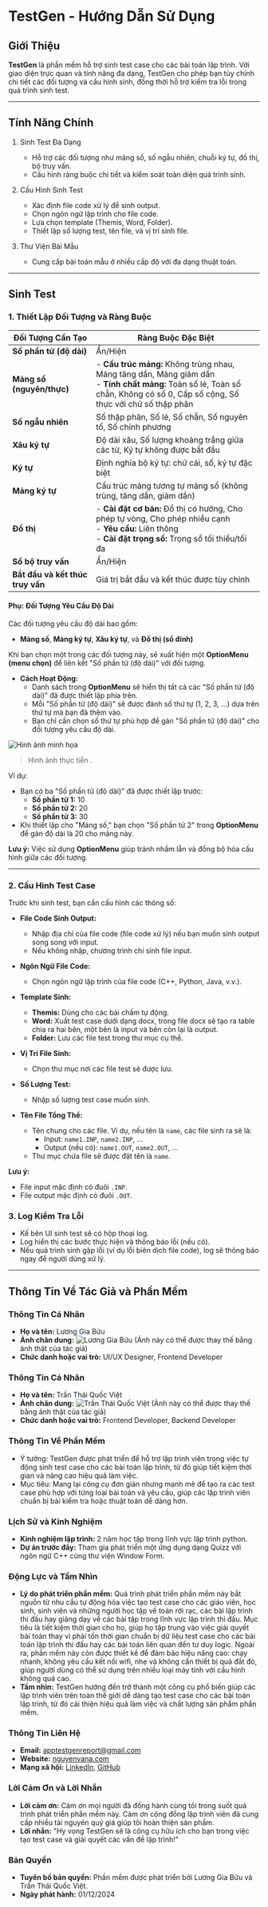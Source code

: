 # TestGen - Hướng Dẫn Sử Dụng  

## **Giới Thiệu**  
**TestGen** là phần mềm hỗ trợ sinh test case cho các bài toán lập trình. Với giao diện trực quan và tính năng đa dạng, TestGen cho phép bạn tùy chỉnh chi tiết các đối tượng và cấu hình sinh, đồng thời hỗ trợ kiểm tra lỗi trong quá trình sinh test.

---

## **Tính Năng Chính**  

1. Sinh Test Đa Dạng  
   - Hỗ trợ các đối tượng như mảng số, số ngẫu nhiên, chuỗi ký tự, đồ thị, bộ truy vấn.  
   - Cấu hình ràng buộc chi tiết và kiểm soát toàn diện quá trình sinh.  

2. Cấu Hình Sinh Test  
   - Xác định file code xử lý để sinh output.  
   - Chọn ngôn ngữ lập trình cho file code.  
   - Lựa chọn template (Themis, Word, Folder).  
   - Thiết lập số lượng test, tên file, và vị trí sinh file.  

3. Thư Viện Bài Mẫu 
   - Cung cấp bài toán mẫu ở nhiều cấp độ với đa dạng thuật toán.  

---

## **Sinh Test**  

### 1. Thiết Lập Đối Tượng và Ràng Buộc  

| **Đối Tượng Cần Tạo**            | **Ràng Buộc Đặc Biệt**                                                                                                                                                   |
|-----------------------------------|-------------------------------------------------------------------------------------------------------------------------------------------------------------------------|
| **Số phần tử (độ dài)**          | Ẩn/Hiện                                                                                                                                                                 |
| **Mảng số (nguyên/thực)**        | - **Cấu trúc mảng:** Không trùng nhau, Mảng tăng dần, Mảng giảm dần  <br> - **Tính chất mảng:** Toàn số lẻ, Toàn số chẵn, Không có số 0, Cấp số cộng, Số thực với chữ số thập phân |
| **Số ngẫu nhiên**                | Số thập phân, Số lẻ, Số chẵn, Số nguyên tố, Số chính phương                                                                                                             |
| **Xâu ký tự**                    | Độ dài xâu, Số lượng khoảng trắng giữa các từ, Ký tự không được bắt đầu                                                                                                 |
| **Ký tự**                        | Định nghĩa bộ ký tự: chữ cái, số, ký tự đặc biệt                                                                                                                         |
| **Mảng ký tự**                   | Cấu trúc mảng tương tự mảng số (không trùng, tăng dần, giảm dần)                                                                                                        |
| **Đồ thị**                       | - **Cài đặt cơ bản:** Đồ thị có hướng, Cho phép tự vòng, Cho phép nhiều cạnh <br> - **Yêu cầu:** Liên thông <br> - **Cài đặt trọng số:** Trọng số tối thiểu/tối đa      |
| **Số bộ truy vấn**               | Ẩn/Hiện                                                                                                                                                                 |
| **Bắt đầu và kết thúc truy vấn** | Giá trị bắt đầu và kết thúc được tùy chỉnh                                                                                                                              |

#### **Phụ: Đối Tượng Yêu Cầu Độ Dài**  
Các đối tượng yêu cầu độ dài bao gồm:  
- **Mảng số**, **Mảng ký tự**, **Xâu ký tự**, và **Đồ thị (số đỉnh)**  

Khi bạn chọn một trong các đối tượng này, sẽ xuất hiện một **OptionMenu (menu chọn)** để liên kết "Số phần tử (độ dài)" với đối tượng.  

- **Cách Hoạt Động:**  
  - Danh sách trong **OptionMenu** sẽ hiển thị tất cả các "Số phần tử (độ dài)" đã được thiết lập phía trên.  
  - Mỗi "Số phần tử (độ dài)" sẽ được đánh số thứ tự (1, 2, 3, ...) dựa trên thứ tự mà bạn đã thêm vào.  
  - Bạn chỉ cần chọn số thứ tự phù hợp để gán "Số phần tử (độ dài)" cho đối tượng yêu cầu độ dài.  

![Hình ảnh minh họa](https://i.imgur.com/nJNjBVy.png)
> Hình ảnh thực tiễn .


Ví dụ:  
- Bạn có ba "Số phần tử (độ dài)" đã được thiết lập trước:  
  - **Số phần tử 1:** 10  
  - **Số phần tử 2:** 20  
  - **Số phần tử 3:** 30  
- Khi thiết lập cho "Mảng số," bạn chọn "Số phần tử 2" trong **OptionMenu** để gán độ dài là 20 cho mảng này.

**Lưu ý:** Việc sử dụng **OptionMenu** giúp tránh nhầm lẫn và đồng bộ hóa cấu hình giữa các đối tượng.

---

### **2. Cấu Hình Test Case**  

Trước khi sinh test, bạn cần cấu hình các thông số:  

- **File Code Sinh Output:**  
  - Nhập địa chỉ của file code (file code xử lý) nếu bạn muốn sinh output song song với input.  
  - Nếu không nhập, chương trình chỉ sinh file input.  

- **Ngôn Ngữ File Code:**  
  - Chọn ngôn ngữ lập trình của file code (C++, Python, Java, v.v.).  

- **Template Sinh:**  
  - **Themis:** Dùng cho các bài chấm tự động.  
  - **Word:** Xuất test case dưới dạng docx, trong file docx sẽ tạo ra table chia ra hai bên, một bên là input và bên còn lại là output.  
  - **Folder:** Lưu các file test trong thư mục cụ thể.  

- **Vị Trí File Sinh:**  
  - Chọn thư mục nơi các file test sẽ được lưu.  

- **Số Lượng Test:**  
  - Nhập số lượng test case muốn sinh.  

- **Tên File Tổng Thể:**  
  - Tên chung cho các file. Ví dụ, nếu tên là `name`, các file sinh ra sẽ là:  
    - Input: `name1.INP`, `name2.INP`, …  
    - Output (nếu có): `name1.OUT`, `name2.OUT`, …  
  - Thư mục chứa file sẽ được đặt tên là `name`.  

**Lưu ý:**  
- File input mặc định có đuôi `.INP`.  
- File output mặc định có đuôi `.OUT`.  

### **3. Log Kiểm Tra Lỗi**  
- Kế bên UI sinh test sẽ có hộp thoại log.  
- Log hiển thị các bước thực hiện và thông báo lỗi (nếu có).  
- Nếu quá trình sinh gặp lỗi (ví dụ lỗi biên dịch file code), log sẽ thông báo ngay để người dùng xử lý.

---

## **Thông Tin Về Tác Giả và Phần Mềm**  

### Thông Tin Cá Nhân 
- **Họ và tên:** Lương Gia Bửu
- **Ảnh chân dung:** ![Lương Gia Bửu](https://link-to-image.com) (Ảnh này có thể được thay thế bằng ảnh thật của tác giả)  
- **Chức danh hoặc vai trò:** UI/UX Designer, Frontend Developer

### Thông Tin Cá Nhân  
- **Họ và tên:** Trần Thái Quốc Việt 
- **Ảnh chân dung:** ![Trần Thái Quốc Việt](https://link-to-image.com) (Ảnh này có thể được thay thế bằng ảnh thật của tác giả)  
- **Chức danh hoặc vai trò:** Frontend Developer, Backend Developer

### **Thông Tin Về Phần Mềm**
- Ý tưởng: TestGen được phát triển để hỗ trợ lập trình viên trong việc tự động sinh test case cho các bài toán lập trình, từ đó giúp tiết kiệm thời gian và nâng cao hiệu quả làm việc.  
- Mục tiêu: Mang lại công cụ đơn giản nhưng mạnh mẽ để tạo ra các test case phù hợp với từng loại bài toán và yêu cầu, giúp các lập trình viên chuẩn bị bài kiểm tra hoặc thuật toán dễ dàng hơn.

### Lịch Sử và Kinh Nghiệm  
- **Kinh nghiệm lập trình:** 2 năm học tập trong lĩnh vực lập trình python.  
- **Dự án trước đây:** Tham gia phát triển một ứng dụng dạng Quizz với ngôn ngữ C++ cùng thư viện Window Form.  

### Động Lực và Tầm Nhìn  
- **Lý do phát triển phần mềm:** Quá trình phát triển phần mềm này bắt nguồn từ nhu cầu tự động hóa việc tạo test case cho các giáo viên, học sinh, sinh viên và những người học tập về toán rời rạc, các bài lập trình thi đấu hay giảng dạy về các bài tập trong lĩnh vực lập trình thi đấu. Mục tiêu là tiết kiệm thời gian cho họ, giúp họ tập trung vào việc giải quyết bài toán thay vì phải tốn thời gian chuẩn bị dữ liệu test case cho các bài toán lập trình thi đấu hay các bài toán liên quan đến tư duy logic. Ngoài ra, phần mềm này còn được thiết kế để đảm bảo hiệu năng cao: chạy nhanh, không yêu cầu kết nối wifi, nhẹ và không cần thiết bị quá đắt đỏ, giúp người dùng có thể sử dụng trên nhiều loại máy tính với cấu hình không quá cao.
- **Tầm nhìn:** TestGen hướng đến trở thành một công cụ phổ biến giúp các lập trình viên trên toàn thế giới dễ dàng tạo test case cho các bài toán lập trình, từ đó cải thiện hiệu quả làm việc và chất lượng sản phẩm phần mềm.

### Thông Tin Liên Hệ  
- **Email:** apptestgenreport@gmail.com  
- **Website:** [nguyenvana.com](https://www.nguyenvana.com)  
- **Mạng xã hội:** [LinkedIn](https://www.linkedin.com/in/nguyenvana), [GitHub](https://github.com/nguyenvana)  

### Lời Cảm Ơn và Lời Nhắn  
- **Lời cảm ơn:** Cảm ơn mọi người đã đồng hành cùng tôi trong suốt quá trình phát triển phần mềm này. Cảm ơn cộng đồng lập trình viên đã cung cấp nhiều tài nguyên quý giá giúp tôi hoàn thiện sản phẩm.  
- **Lời nhắn:** "Hy vọng TestGen sẽ là công cụ hữu ích cho bạn trong việc tạo test case và giải quyết các vấn đề lập trình!"  

### Bản Quyền  
- **Tuyên bố bản quyền:** Phần mềm được phát triển bởi Lương Gia Bửu và Trần Thái Quốc Việt.  
- **Ngày phát hành:** 01/12/2024  
